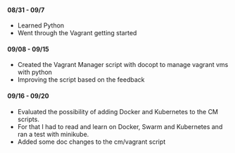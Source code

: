 #### 08/31 - 09/7
- Learned Python
- Went through the Vagrant getting started

#### 09/08 - 09/15
 - Created the Vagrant Manager script with docopt to manage vagrant vms with python
 - Improving the script based on the feedback
 
#### 09/16 - 09/20 
 - Evaluated the possibility of adding Docker and Kubernetes to the CM scripts. 
 - For that I had to read and learn on Docker, Swarm and Kubernetes and ran a test with minikube.
 - Added some doc changes to the cm/vagrant script